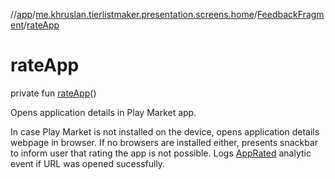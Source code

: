 //[app](../../../index.md)/[me.khruslan.tierlistmaker.presentation.screens.home](../index.md)/[FeedbackFragment](index.md)/[rateApp](rate-app.md)

# rateApp

private fun [rateApp](rate-app.md)()

Opens application details in Play Market app.

In case Play Market is not installed on the device, opens application details webpage in browser. If no browsers are installed either, presents snackbar to inform user that rating the app is not possible. Logs [AppRated](../../me.khruslan.tierlistmaker.util.analytics/-app-rated/index.md) analytic event if URL was opened sucessfully.
